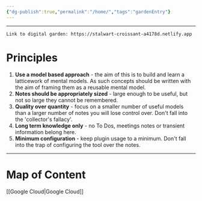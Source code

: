 ```yaml
---
{"dg-publish":true,"permalink":"/home/","tags":"gardenEntry"}
---
```

---
```
Link to digital garden: https://stalwart-croissant-a4178d.netlify.app
```

# Principles

1. **Use a model based approach** - the aim of this is to build and learn a latticework of mental models. As such concepts should be written with the aim of framing them as a reusable mental model. 
2. **Notes should be appropriately sized** - large enough to be useful, but not so large they cannot be remembered.
3. **Quality over quantity** - focus on a smaller number of useful models than a larger number of notes you will lose control over. Don't fall into the 'collector's fallacy'.
4. **Long term knowledge only** - no To Dos, meetings notes or transient information belong here.
5. **Minimum configuration** - keep plugin usage to a minimum. Don't fall into the trap of configuring the tool over the notes. 
---
# Map of Content
[[Google Cloud|Google Cloud]]